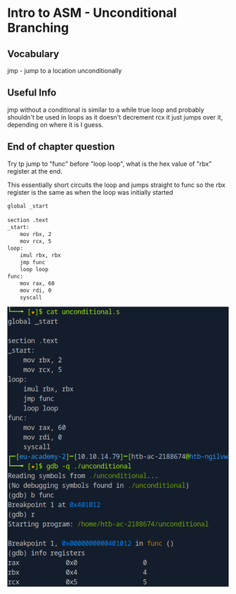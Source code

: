 # Intro to ASM - Unconditional Branching

## Vocabulary

jmp - jump to a location unconditionally

## Useful Info

jmp without a conditional is similar to a while true loop and
probably shouldn't be used in loops as it doesn't decrement rcx
it just jumps over it, depending on where it is I guess.

## End of chapter question

Try tp jump to "func" before "loop loop", what is the hex value of "rbx" register
at the end.

This essentially short circuits the loop and jumps straight to func
so the rbx register is the same as when the loop was initially started

```Assembly
global _start

section .text
_start:
    mov rbx, 2
    mov rcx, 5
loop:
    imul rbx, rbx
    jmp func
    loop loop
func:
    mov rax, 60
    mov rdi, 0
    syscall
```
![Screenshot of Challenge Steps](https://github.com/jmcshannon/jmcshannon/blob/main/htb_writeups/images/unconditional_challenge.PNG)


